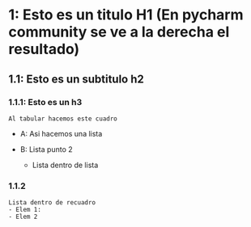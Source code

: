 # 1: Esto es un titulo H1 (En pycharm community se ve a la derecha el resultado)

## 1.1: Esto es un subtitulo h2

### 1.1.1: Esto es un h3

    Al tabular hacemos este cuadro

- A: Asi hacemos una lista 
- B: Lista punto 2

    - Lista dentro de lista

### 1.1.2

    Lista dentro de recuadro
    - Elem 1:
    - Elem 2